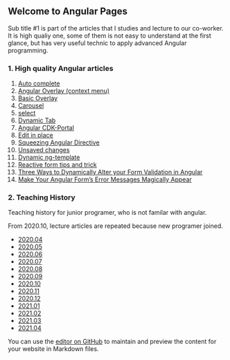 ## Welcome to Angular Pages

Sub title #1 is part of the articles that I studies and lecture to our co-worker. It is high qualiy one, some of them is not easy to understand at the first glance, but has very useful technic to apply advanced Angular programming.


### 1. High quality Angular articles

1. [Auto complete](https://netbasal.com/advanced-angular-implementing-a-reusable-autocomplete-component-9908c2f04f5)
2. [Angular Overlay (context menu)](https://netbasal.com/context-menus-made-easy-with-angular-cdk-963797e679fc)
3. [Basic Overlay](https://netbasal.com/creating-powerful-components-with-angular-cdk-2cef53d81cea)
4. [Carousel](https://netbasal.com/building-a-simple-carousel-component-with-angular-3a94092b7080)
5. [select](https://netbasal.com/create-a-custom-select-component-in-angular-complete-with-virtual-scrolling-c29e24f72006)
6. [Dynamic Tab](https://juristr.com/blog/2017/07/ng2-dynamic-tab-component/)
7. [Angular CDK-Portal](https://juristr.com/blog/2018/05/dynamic-UI-with-cdk-portals/)
8. [Edit in place](https://netbasal.com/keeping-it-simple-implementing-edit-in-place-in-angular-4fd92c4dfc70)
9. [Squeezing Angular Directive](https://medium.com/angular-in-depth/squeezing-angular-directives-8ab7b1e4e3ba)
10. [Unsaved changes](https://netbasal.com/detect-unsaved-changes-in-angular-forms-75fd8f5f1fa6)
11. [Dynamic ng-template](https://www.c-sharpcorner.com/article/dynamically-loading-the-ng-template-from-its-name-in-angular-9/)
12. [Reactive form tips and trick](https://netbasal.com/angular-reactive-forms-tips-and-tricks-bb0c85400b5) 
13. [Three Ways to Dynamically Alter your Form Validation in Angular](https://netbasal.com/three-ways-to-dynamically-alter-your-form-validation-in-angular-e5fd15f1e946)
14. [Make Your Angular Form’s Error Messages Magically Appear](https://netbasal.com/make-your-angular-forms-error-messages-magically-appear-1e32350b7fa5)



### 2. Teaching History
Teaching history for junior programer, who is not familar with angular. 

From 2020.10, lecture articles are repeated because new programer joined.

- [2020.04](/teaching202004.md)
- [2020.05](/teaching202005.md)
- [2020.06](/teaching202006.md)
- [2020.07](/teaching202007.md)
- [2020.08](/teaching202008.md)
- [2020.09](/teaching202009.md)
- [2020.10](/teaching202010.md)
- [2020.11](/teaching202011.md)
- [2020.12](/teaching202012.md)
- [2021.01](/teaching202101.md)
- [2021.02](/teaching202102.md)
- [2021.03](/teaching202103.md)
- [2021.04](/teaching202104.md)

You can use the [editor on GitHub](https://github.com/wsjung0516/angular/edit/gh-pages/index.md) to maintain and preview the content for your website in Markdown files.
